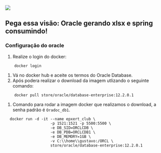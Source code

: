 <img src="https://storage.googleapis.com/golden-wind/experts-club/capa-github.svg" />

## Pega essa visão: Oracle gerando xlsx e spring consumindo!

### Configuração do oracle
1. Realize o login do docker:
```shell
    docker login
 ```
1. Vá no docker hub e aceite os termos do Oracle Database.
2. Após podera realizar o download da imagem utlizando o seguinte comando:
```shell
    docker pull store/oracle/database-enterprise:12.2.0.1 
```
1. Comando para rodar a imagem docker que realizamos o download, a senha padrão é `Oradoc_db1`.
```shell
  docker run -d -it --name epxert_club \
                    -p 1521:1521 -p 5500:5500 \
                    -e DB_SID=ORCLCDB \
                    -e DB_PDB=ORCLCDB1 \
                    -e DB_MEMORY=1GB \ 
                    -v C:\\home\\gustavo:/ORCL \ 
                    store/oracle/database-enterprise:12.2.0.1
```





